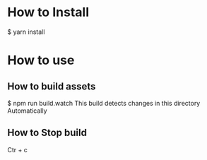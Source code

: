 # How to Install
$ yarn install

# How to use
## How to build assets
$ npm run build.watch
This build detects changes in this directory Automatically

## How to Stop build
Ctr + c
